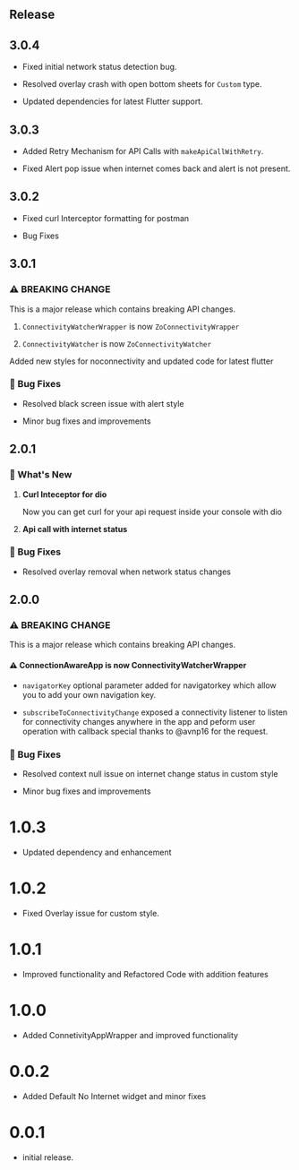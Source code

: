 ## Release

## 3.0.4

* Fixed initial network status detection bug.

* Resolved overlay crash with open bottom sheets for `Custom` type.

* Updated dependencies for latest Flutter support.

## 3.0.3

* Added Retry Mechanism for API Calls with  `makeApiCallWithRetry`.

* Fixed Alert pop issue when internet comes back and alert is not present.

## 3.0.2

* Fixed curl Interceptor formatting for postman

* Bug Fixes

## 3.0.1

### ⚠️ BREAKING CHANGE

This is a major release which contains breaking API changes.

 1. `ConnectivityWatcherWrapper` is now `ZoConnectivityWrapper`

 2. `ConnectivityWatcher` is now `ZoConnectivityWatcher`

Added new styles for noconnectivity and updated code for latest flutter

### 🐛 Bug Fixes

* Resolved black screen issue with alert style

* Minor bug fixes and improvements

## 2.0.1

### 🚀 What's New

1. **Curl Inteceptor for dio**

    Now you can get curl for your api request inside your console with dio

2. **Api call with internet status**

### 🐛 Bug Fixes

* Resolved overlay removal when network status changes

## 2.0.0

### ⚠️ BREAKING CHANGE

This is a major release which contains breaking API changes.

#### ⚠️ ConnectionAwareApp is now ConnectivityWatcherWrapper

* `navigatorKey` optional parameter added for navigatorkey which allow you to add your own navigation key.

* `subscribeToConnectivityChange` exposed a connectivity listener to listen for connectivity changes anywhere in the app and peform user operation with callback special thanks to @avnp16 for the request.

### 🐛 Bug Fixes

* Resolved context null issue on internet change status in custom style

* Minor bug fixes and improvements

# 1.0.3  

* Updated dependency and enhancement

# 1.0.2  

* Fixed Overlay issue for custom style.

# 1.0.1  

* Improved functionality and Refactored Code with addition features

# 1.0.0  

* Added ConnetivityAppWrapper and improved functionality

# 0.0.2  

* Added Default No Internet widget and minor fixes

# 0.0.1  

* initial release.
